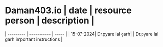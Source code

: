 # Daman403.io                       | date | resource person | description |
| --------- | ----------- | ----- |
| 15-07-2024| Dr.pyare lal garh|
|  Dr.pyare lal garh important instructions |
